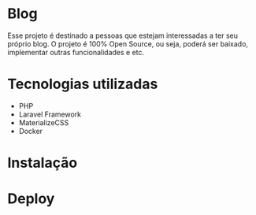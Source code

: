 # Blog

Esse projeto é destinado a pessoas que estejam interessadas a ter seu próprio blog.
O projeto é 100% Open Source, ou seja, poderá ser baixado, implementar outras funcionalidades e etc.

# Tecnologias utilizadas
 * PHP
 * Laravel Framework
 * MaterializeCSS
 * Docker
 
# Instalação

# Deploy
